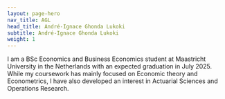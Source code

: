 ```yaml
---
layout: page-hero
nav_title: AGL
head_title: André-Ignace Ghonda Lukoki
subtitle: André-Ignace Ghonda Lukoki
weight: 1
---
```


I am a BSc Economics and Business Economics student at Maastricht University in the Netherlands with an expected graduation in July 2025. While my coursework has mainly focused on Economic theory and Econometrics, I have also developed an interest in Actuarial Sciences and Operations Research.